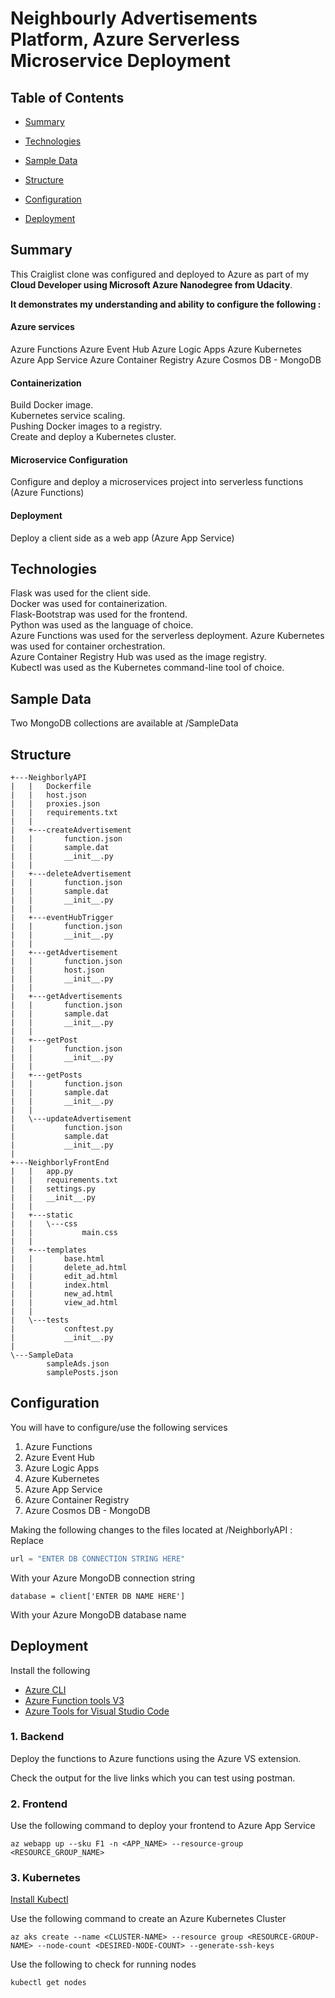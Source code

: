 # Neighbourly Advertisements Platform, Azure Serverless Microservice Deployment

## Table of Contents

- [Summary](#Summary)

- [Technologies](#Technologies)

- [Sample Data](#Sample-Data)

- [Structure](#Structure)

- [Configuration](#Configuration)

- [Deployment](#Deployment)

## Summary

This Craiglist clone was configured and deployed to Azure as part of my **Cloud Developer using Microsoft Azure Nanodegree from Udacity**.

**It demonstrates my understanding and ability to configure the following :**

#### Azure services

Azure Functions
Azure Event Hub
Azure Logic Apps
Azure Kubernetes
Azure App Service
Azure Container Registry
Azure Cosmos DB - MongoDB

#### Containerization

Build Docker image.  
Kubernetes service scaling.  
Pushing Docker images to a registry.  
Create and deploy a Kubernetes cluster.

#### Microservice Configuration

Configure and deploy a microservices project into serverless functions (Azure Functions)

#### Deployment

Deploy a client side as a web app (Azure App Service)

## Technologies

Flask was used for the client side.  
Docker was used for containerization.  
Flask-Bootstrap was used for the frontend.  
Python was used as the language of choice.  
Azure Functions was used for the serverless deployment.
Azure Kubernetes was used for container orchestration.  
Azure Container Registry Hub was used as the image registry.  
Kubectl was used as the Kubernetes command-line tool of choice.

## Sample Data

Two MongoDB collections are available at /SampleData

## Structure

```
+---NeighborlyAPI
|   |   Dockerfile
|   |   host.json
|   |   proxies.json
|   |   requirements.txt
|   |
|   +---createAdvertisement
|   |       function.json
|   |       sample.dat
|   |       __init__.py
|   |
|   +---deleteAdvertisement
|   |       function.json
|   |       sample.dat
|   |       __init__.py
|   |
|   +---eventHubTrigger
|   |       function.json
|   |       __init__.py
|   |
|   +---getAdvertisement
|   |       function.json
|   |       host.json
|   |       __init__.py
|   |
|   +---getAdvertisements
|   |       function.json
|   |       sample.dat
|   |       __init__.py
|   |
|   +---getPost
|   |       function.json
|   |       __init__.py
|   |
|   +---getPosts
|   |       function.json
|   |       sample.dat
|   |       __init__.py
|   |
|   \---updateAdvertisement
|           function.json
|           sample.dat
|           __init__.py
|
+---NeighborlyFrontEnd
|   |   app.py
|   |   requirements.txt
|   |   settings.py
|   |   __init__.py
|   |
|   +---static
|   |   \---css
|   |           main.css
|   |
|   +---templates
|   |       base.html
|   |       delete_ad.html
|   |       edit_ad.html
|   |       index.html
|   |       new_ad.html
|   |       view_ad.html
|   |
|   \---tests
|           conftest.py
|           __init__.py
|
\---SampleData
        sampleAds.json
        samplePosts.json
```

## Configuration

You will have to configure/use the following services

1. Azure Functions
2. Azure Event Hub
3. Azure Logic Apps
4. Azure Kubernetes
5. Azure App Service
6. Azure Container Registry
7. Azure Cosmos DB - MongoDB

Making the following changes to the files located at /NeighborlyAPI :  
Replace

```python
url = "ENTER DB CONNECTION STRING HERE"
```

With your Azure MongoDB connection string

```
database = client['ENTER DB NAME HERE']
```

With your Azure MongoDB database name

## Deployment

Install the following

- [Azure CLI](https://docs.microsoft.com/en-us/cli/azure/install-azure-cli?view=azure-cli-latest)
- [Azure Function tools V3](https://docs.microsoft.com/en-us/azure/azure-functions/functions-run-local?tabs=windows%2Ccsharp%2Cbash#install-the-azure-functions-core-tools)
- [Azure Tools for Visual Studio Code](https://marketplace.visualstudio.com/items?itemName=ms-vscode.vscode-node-azure-pack)

### 1. Backend

Deploy the functions to Azure functions using the Azure VS extension.

Check the output for the live links which you can test using postman.

### 2. Frontend

Use the following command to deploy your frontend to Azure App Service

```shell
az webapp up --sku F1 -n <APP_NAME> --resource-group <RESOURCE_GROUP_NAME>
```

### 3. Kubernetes

[Install Kubectl](https://kubernetes.io/docs/tasks/tools/)

Use the following command to create an Azure Kubernetes Cluster

```shell
az aks create --name <CLUSTER-NAME> --resource group <RESOURCE-GROUP-NAME> --node-count <DESIRED-NODE-COUNT> --generate-ssh-keys
```

Use the following to check for running nodes

```shell
kubectl get nodes
```
